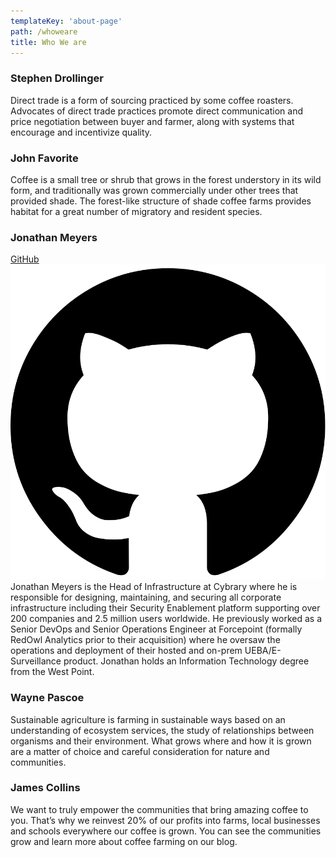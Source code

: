 ```yaml
---
templateKey: 'about-page'
path: /whoweare
title: Who We are
---
```

### Stephen Drollinger
Direct trade is a form of sourcing practiced by some coffee roasters. Advocates of direct trade practices promote direct communication and price negotiation between buyer and farmer, along with systems that encourage and incentivize quality.

### John Favorite
Coffee is a small tree or shrub that grows in the forest understory in its wild form, and traditionally was grown commercially under other trees that provided shade. The forest-like structure of shade coffee farms provides habitat for a great number of migratory and resident species.

### Jonathan Meyers
[GitHub](https://github.com/jmymy)
![alt text](https://raw.githubusercontent.com/DoneOps/public-website/master/src/img/github-icon.svg "GitHub")
Jonathan Meyers is the Head of Infrastructure at Cybrary where he is responsible for designing, maintaining, and securing all corporate infrastructure including their Security Enablement platform supporting over 200 companies and 2.5 million users worldwide. He previously worked as a Senior DevOps and Senior Operations Engineer at Forcepoint (formally RedOwl Analytics prior to their acquisition) where he oversaw the operations and deployment of their hosted and on-prem UEBA/E-Surveillance product. Jonathan holds an Information Technology degree from the West Point.

### Wayne Pascoe
Sustainable agriculture is farming in sustainable ways based on an understanding of ecosystem services, the study of relationships between organisms and their environment. What grows where and how it is grown are a matter of choice and careful consideration for nature and communities.

### James Collins
We want to truly empower the communities that bring amazing coffee to you. That’s why we reinvest 20% of our profits into farms, local businesses and schools everywhere our coffee is grown. You can see the communities grow and learn more about coffee farming on our blog.
